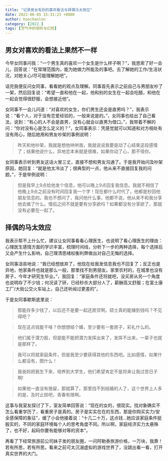 ```yaml
---
title: "记录男女有别的喜欢看法与择偶马太效应"
date: 2022-06-05 15:31:23 +0800
author: hoochanlon
category: [2022.]
tags: [空气中的视听与幻觉]
---
```


## 男女对喜欢的看法上果然不一样

今早女同事问我：“一个男生真的喜欢一个女生是什么样子啊？”，我思索了好一会儿，回答说：“在常理范围内，能为她做力所能及的事吧。去了解她的工作/生活状况，对她关心/尽可能理解她吧”。

话完我便反问女同事，看看她的观点及理解。同事首先表示之前自己与男朋友吵了一架，然后回复说：“希望一直和他在一起，他和别的女生在一起会吃醋，和他在一起会觉得很舒服，会想接近他”。

<!-- more -->

女同事不一会儿问道：“对喜欢的女生，你们男生还会是直男吗？”，我表示说：“看个人，对于没有恋爱经验的，一般来说是的。”，女同事也给出了自己看法，说到：“有心的人不会是直男，没有心就会以直男为借口。”，我带着不解的问：“你对没有心是怎么定义的？”，女同事表示：凭感觉就可以知道和对方相处有没有用心，随后她用和男友吵架的事例说明：

> 昨天和他吵架，我就是想他哄哄我，我就说说我要是动了心结束这段感情了；结果他说什么，异地恋本来就是很难，如果你动了心，那不怪你。

女同事表示听到男友这话火冒三丈，直接不想和男友沟通了。于是我开始问及吵架原因，她回复：“就是他太冷淡了；很典型的一点，他从来不直接回复我的问题。”，于是举例说明：

> 但是我早上9点给他发个信息，他可以晚上9点回复我信息。我就不相信了他晚上9点之前没有时间回复我一个字！现在都什么时代了，他都是秒回他朋友信息的。我也不想问了，我问他什么事，他都不说，他从来不和我分享他去做了什么。情侣之间不就是要有分享欲吗？如果都没有分享欲了，那就没有必要在一起了。

## 择偶的马太效应

我表示帮不上什么忙，建议让女同事看看心理医生，也说明了看心理医生的理由：心理医生感情方面的学识丰富，梳理时间线，分析下一步的两种选择，每个选择后又会产生什么影响，自己理清思绪权衡利弊做出对自己无悔的选择。

女同事沮丧地说：“我已经想放弃了，他现在给我发信息我也不回复了；反正也是异地，他家条件也就是那么一般，那里找不到男朋友。家里农村的，在城里也没有房子，今年才研究生毕业。”，我回复：“家庭条件还将就吧，没买房从另一个角度也说明存了不少钱；何况读了研，已经秒杀大部分人了，薪酬高又舒服；在富士康工厂/大街公交火车站上，自己还听闻过更差的”。

于是女同事歇斯底里说：

> 那能存多少钱了，以后还不是要一起还房贷啊。硕士真的能赚到钱吗？不见得吧？

> 现在这点钱能干啥？你想想结个婚，至少要有一套房子，彩礼什么的。

> 他们属于潜力股，但是能不能把潜力发挥出来了，发挥不出来，一辈子也就是那样了。

> 我可以将就家庭条件，但是我至少要获得其他的东西吧。比如感情，如果什么都没有，图什么！

> 我爸妈把我生下来，培养到大学生，他们希望肯定不是将来让我过苦日子啊!

> 如果他一直没有挽留，那就算了。那里找不到结婚的人了，这个世界上人多的是，及时止损吧，青春有限啊。

这事与我室友探讨了下，室友简单回答说：“现在的女的，很现实。找对象确实不怎么看重学历了，看重房子是真的。房子是实实在在的东西，那是你购买实力/安全感保障的象征”，缓了小会他接着说：“十几二十万，这点钱...她应该家庭条件挺殷实的，不同的家庭环境每个人的思考角度不同。所以啊，家庭经济实力太悬殊了，也不好，起码你要有能够对等的资本”。

再看了下经常旅游前公司妹子发的朋友圈，一问阿勒泰旅游价格，一万块，我靠！若有所思，若有所思。看来之前可太沉溺虚拟的游戏世界了，没跳出看一看，打开真实世界的大门。